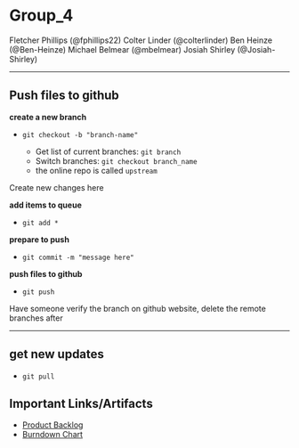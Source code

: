 # Group_4
Fletcher Phillips (@fphillips22)
Colter  Linder (@colterlinder)
Ben Heinze (@Ben-Heinze)
Michael Belmear (@mbelmear)
Josiah Shirley (@Josiah-Shirley)

---

## Push files to github

__create a new branch__
* `git checkout -b "branch-name"`

    - Get list of current branches: `git branch`
    - Switch branches: `git checkout branch_name`
    - the online repo is called `upstream`

Create new changes here

__add items to queue__
* `git add *`

__prepare to push__
* `git commit -m "message here"`

__push files to github__
* `git push`

Have someone verify the branch on github website, delete the remote branches after

---

## get new updates
* `git pull`

## Important Links/Artifacts 
- [Product Backlog](https://docs.google.com/spreadsheets/d/1jTkQQElSazBe7eid2eh7Lw_Y30YSGfxN8mrolGUd4xc/edit#gid=1491799557)
- [Burndown Chart](https://docs.google.com/spreadsheets/d/13U9eq8oPopT9eX9g4MBpYSw1lpk26x2C/edit#gid=267286025)